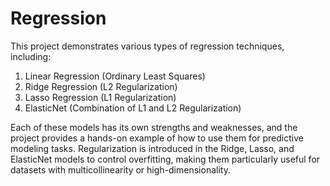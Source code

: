 # Regression

This project demonstrates various types of regression techniques, including:

1. Linear Regression (Ordinary Least Squares)
2. Ridge Regression (L2 Regularization)
3. Lasso Regression (L1 Regularization)
4. ElasticNet (Combination of L1 and L2 Regularization)

Each of these models has its own strengths and weaknesses, and the project provides a hands-on example of how to use them for predictive modeling tasks. Regularization is introduced in the Ridge, Lasso, and ElasticNet models to control overfitting, making them particularly useful for datasets with multicollinearity or high-dimensionality.
